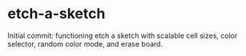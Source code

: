 # etch-a-sketch

Initial commit: functioning etch a sketch with scalable cell sizes, color selector, random color mode, and erase board.

